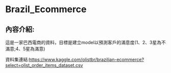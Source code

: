 # Brazil_Ecommerce
## 內容介紹:
這是一家巴西電商的資料，目標是建立model以預測客戶的滿意度(1、2、3星為不滿意;4、5星為滿意)<br>

資料集連結:https://www.kaggle.com/olistbr/brazilian-ecommerce?select=olist_order_items_dataset.csv

